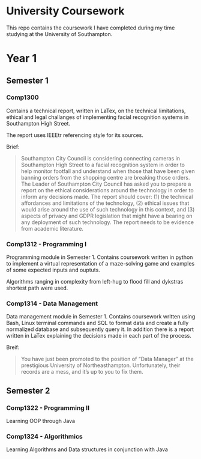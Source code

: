 # University Coursework

This repo contains the coursework I have completed during my time studying at the University of Southampton.

# Year 1

## Semester 1

### Comp1300

Contains a technical report, written in LaTex, on the technical limitations, ethical and legal challanges of implementing facial recognition systems in Southampton High Street. 

The report uses IEEEtr referencing style for its sources.

Brief: 
> Southampton City Council is considering connecting cameras in Southampton High Street to a facial recognition system in order to help monitor footfall and understand when those that have been given banning orders from the shopping centre are breaking those orders. The Leader of Southampton City Council has asked you to prepare a report on the ethical considerations around the technology in order to inform any decisions made. The report should cover: (1) the technical affordances and limitations of the technology, (2) ethical issues that would arise around the use of such technology in this context, and (3) aspects of privacy and GDPR legislation that might have a bearing on any deployment of such technology. The report needs to be evidence from academic literature.

### Comp1312 - Programming I

Programming module in Semester 1. Contains coursework written in python to implement a virtual representation of a maze-solving game and examples of some expected inputs and ouptuts.

Algorithms ranging in complexity from left-hug to flood fill and dykstras shortest path were used. 

### Comp1314 - Data Management

Data management module in Semester 1. Contains coursework written using Bash, Linux terminal commands and SQL to format data and create a fully normalized database and subsequently query it. In addition there is a report written in LaTex explaining the decisions made in each part of the process.


Breif:

> You have just been promoted to the position of “Data Manager” at the prestigious University of Northeasthampton. Unfortunately, their records are a mess, and it’s up to you to fix them.


## Semester 2

### Comp1322 - Programming II
Learning OOP through Java

### Comp1324 - Algorithmics
Learning Algorithms and Data structures in conjunction with Java
